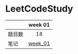# LeetCodeStudy
|   |week 01|
|---|:-:|
|题目数|18|
|笔记| [week_01](https://github.com/liveForExperience/LeetCodeStudy/blob/master/src/main/java/com/bottomlord/week_1/NOTE.md) |